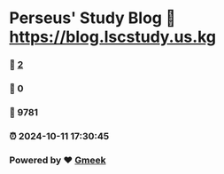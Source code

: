 # Perseus' Study Blog :link: https://blog.lscstudy.us.kg 
### :page_facing_up: [2](https://blog.lscstudy.us.kg/tag.html) 
### :speech_balloon: 0 
### :hibiscus: 9781 
### :alarm_clock: 2024-10-11 17:30:45 
### Powered by :heart: [Gmeek](https://github.com/Meekdai/Gmeek)
